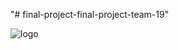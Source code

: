 "# final-project-final-project-team-19"

![logo](https://user-images.githubusercontent.com/46767906/70621295-1ce1e280-1bce-11ea-81b6-25129d9380ac.jpg)



